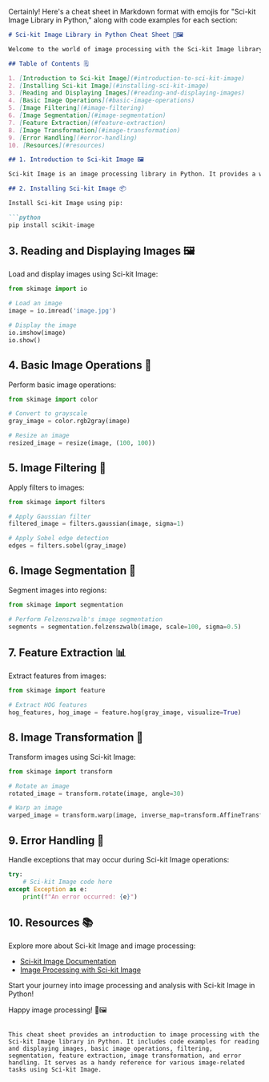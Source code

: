 Certainly! Here's a cheat sheet in Markdown format with emojis for "Sci-kit Image Library in Python," along with code examples for each section:

```markdown
# Sci-kit Image Library in Python Cheat Sheet 🚀🖼️

Welcome to the world of image processing with the Sci-kit Image library in Python! This cheat sheet will guide you through various image manipulation and analysis tasks using Sci-kit Image. Don't forget to follow the author, [Fardeen Ahmad Khan](https://github.com/I-Fardeen), for more Python and programming insights! 🙌

## Table of Contents 🗒️

1. [Introduction to Sci-kit Image](#introduction-to-sci-kit-image)
2. [Installing Sci-kit Image](#installing-sci-kit-image)
3. [Reading and Displaying Images](#reading-and-displaying-images)
4. [Basic Image Operations](#basic-image-operations)
5. [Image Filtering](#image-filtering)
6. [Image Segmentation](#image-segmentation)
7. [Feature Extraction](#feature-extraction)
8. [Image Transformation](#image-transformation)
9. [Error Handling](#error-handling)
10. [Resources](#resources)

## 1. Introduction to Sci-kit Image 🖼️

Sci-kit Image is an image processing library in Python. It provides a wide range of tools and algorithms for tasks like image manipulation, analysis, and computer vision.

## 2. Installing Sci-kit Image 📦

Install Sci-kit Image using pip:

```python
pip install scikit-image
```

## 3. Reading and Displaying Images 🖼️

Load and display images using Sci-kit Image:

```python
from skimage import io

# Load an image
image = io.imread('image.jpg')

# Display the image
io.imshow(image)
io.show()
```

## 4. Basic Image Operations 🧰

Perform basic image operations:

```python
from skimage import color

# Convert to grayscale
gray_image = color.rgb2gray(image)

# Resize an image
resized_image = resize(image, (100, 100))
```

## 5. Image Filtering 🌟

Apply filters to images:

```python
from skimage import filters

# Apply Gaussian filter
filtered_image = filters.gaussian(image, sigma=1)

# Apply Sobel edge detection
edges = filters.sobel(gray_image)
```

## 6. Image Segmentation 🧩

Segment images into regions:

```python
from skimage import segmentation

# Perform Felzenszwalb's image segmentation
segments = segmentation.felzenszwalb(image, scale=100, sigma=0.5)
```

## 7. Feature Extraction 📊

Extract features from images:

```python
from skimage import feature

# Extract HOG features
hog_features, hog_image = feature.hog(gray_image, visualize=True)
```

## 8. Image Transformation 🔄

Transform images using Sci-kit Image:

```python
from skimage import transform

# Rotate an image
rotated_image = transform.rotate(image, angle=30)

# Warp an image
warped_image = transform.warp(image, inverse_map=transform.AffineTransform(rotation=0.1))
```

## 9. Error Handling 🐞

Handle exceptions that may occur during Sci-kit Image operations:

```python
try:
    # Sci-kit Image code here
except Exception as e:
    print(f"An error occurred: {e}")
```

## 10. Resources 📚

Explore more about Sci-kit Image and image processing:

- [Sci-kit Image Documentation](https://scikit-image.org/docs/stable/index.html)
- [Image Processing with Sci-kit Image](https://towardsdatascience.com/image-processing-with-scikit-image-2-382fb7c7c2d1)

Start your journey into image processing and analysis with Sci-kit Image in Python!

Happy image processing! 🚀🖼️
```

This cheat sheet provides an introduction to image processing with the Sci-kit Image library in Python. It includes code examples for reading and displaying images, basic image operations, filtering, segmentation, feature extraction, image transformation, and error handling. It serves as a handy reference for various image-related tasks using Sci-kit Image.

